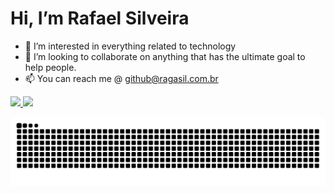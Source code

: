 # Hi, I’m Rafael Silveira
- 👀 I’m interested in everything related to technology
- 💞️ I’m looking to collaborate on anything that has the ultimate goal to help people.
- 📫 You can reach me @ github@ragasil.com.br


<div>
  <a href="https://github.com/rafaelgsilveira">
  <img height="180em" src="https://github-readme-stats.vercel.app/api?username=rafaelgsilveira&show_icons=true&theme=algolia&include_all_commits=true&count_private=true"/>
  <img height="180em" src="https://github-readme-stats.vercel.app/api/top-langs/?username=rafaelgsilveira&layout=compact&langs_count=7&theme=algolia"/>
   
   ![Snake animation](https://github.com/rafaelgsilveira/rafaelgsilveira/blob/output/github-contribution-grid-snake.svg)
    
</div>

  
  

